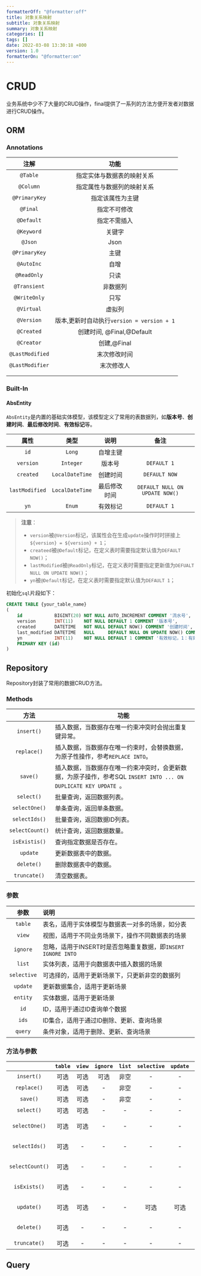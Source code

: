 ```yaml
---
formatterOff: "@formatter:off"
title: 对象关系映射
subtitle: 对象关系映射
summary: 对象关系映射
categories: [] 
tags: [] 
date: 2022-03-08 13:30:18 +800 
version: 1.0
formatterOn: "@formatter:on"
---
```


# CRUD

业务系统中少不了大量的CRUD操作，final提供了一系列的方法方便开发者对数据进行CRUD操作。


## ORM

### Annotations

|     注解      |            功能            |
| :-----------: | :------------------------: |
|   `@Table`    | 指定实体与数据表的映射关系 |
|   `@Column`   | 指定属性与数据列的映射关系 |
| `@PrimaryKey` |      指定该属性为主键      |
|    `@Final`     |                指定不可修改                |
|   `@Default`    |                指定不需插入                |
|   `@Keyword`    |                   关键字                   |
|     `@Json`     |                    Json                    |
|  `@PrimaryKey`  |                    主键                    |
|   `@AutoInc`    |                    自增                    |
|   `@ReadOnly`   |                    只读                    |
|  `@Transient`   |                  非数据列                  |
|  `@WriteOnly`   |                    只写                    |
|   `@Virtual`    |                   虚拟列                   |
|   `@Version`    | 版本,更新时自动执行`version = version + 1` |
|   `@Created`    |         创建时间, @Final,@Default          |
|   `@Creator`    |                创建,@Final                 |
| `@LastModified` |                末次修改时间                |
| `@LastModifier` |                 末次修改人                 |
|                 |                                            |
|                 |                                            |

### Built-In

#### AbsEntity

`AbsEntity`是内置的基础实体模型，该模型定义了常用的表数据列，如**版本号**、**创建时间**、**最后修改时间**、**有效标记**等。

|      属性      |      类型       |     说明     |              备注              |
| :------------: | :-------------: | :----------: | :----------------------------: |
|      `id`      |     `Long`      |   自增主键   |                                |
|   `version`    |    `Integer`    |    版本号    |          `DEFAULT 1`           |
|   `created`    | `LocalDateTime` |   创建时间   |         `DEFAULT NOW`          |
| `lastModified` | `LocalDateTime` | 最后修改时间 | `DEFAULT NULL ON UPDATE NOW()` |
|      `yn`      |     `Enum`      |   有效标记   |          `DEFAULT 1`           |

> **注意**：
>
> * `version`被`@Version`标记，该属性会在生成`update`操作时时拼接上`${version} = ${version} + 1`；
> * `createed`被`@Default`标记，在定义表时需要指定默认值为`DEFAULT NOW()`；
> * `lastModified`被`@ReadOnly`标记，在定义表时需要指定更新值为`DEFUALT NULL ON UPDATE NOW()`；
> * `yn`被`@Default`标记，在定义表时需要指定默认值为`DEFAULT 1`；
>

初始化`sql`片段如下：

```sql
CREATE TABLE {your_table_name}
(
    id            BIGINT(20) NOT NULL AUTO_INCREMENT COMMENT '流水号',
    version       INT(11)    NOT NULL DEFAULT 1 COMMENT '版本号',
    created       DATETIME   NOT NULL DEFAULT NOW() COMMENT '创建时间',
    last_modified DATETIME   NULL     DEFAULT NULL ON UPDATE NOW() COMMENT '最后修改时间',
    yn            INT(11)    NOT NULL DEFAULT 1 COMMENT '有效标记，1：有效，0：无效',
    PRIMARY KEY (id)
)
```


## Repository

Repository封装了常用的数据CRUD方法。

### Methods

|      方法       | 功能                                                         |
|:-------------:| ------------------------------------------------------------ |
|   `insert()`    | 插入数据，当数据存在唯一约束冲突时会抛出重复键异常。         |
|   `replace()`   | 插入数据，当数据存在唯一约束时，会替换数据，为原子性操作，参考`REPLACE INTO`。 |
|    `save()`     | 插入数据，当数据存在唯一约束冲突时，会更新数据，为原子操作，参考SQL `INSERT INTO ... ON DUPLICATE KEY UPDATE `。 |
|   `select()`    | 批量查询，返回数据列表。                                     |
|  `selectOne()`  | 单条查询，返回单条数据。                                     |
|  `selectIds()`  | 批量查询，返回数据ID列表。                                   |
| `selectCount()` | 统计查询，返回数据数量。                                     |
|  `isExistis()`  | 查询指定数据是否存在。                                       |
|    `update`     | 更新数据表中的数据。                                         |
|   `delete()`    | 删除数据表中的数据。                                         |
|  `truncate()`   | 清空数据表。                                                 |

### 参数

|     参数      | 说明                                          |
|:-----------:|:--------------------------------------------|
|   `table`   | 表名，适用于实体模型与数据表一对多的场景，如分表                    |
|   `view`    | 视图，适用于不同业务场景下，操作不同数据表的场景                    |
|  `ignore`   | 忽略，适用于INSERT时是否忽略重复数据，即`INSERT IGNORE INTO` |
|   `list`    | 实体列表，适用于向数据表中插入数据的场景                        |
| `selective` | 可选择的，适用于更新场景下，只更新非空的数据列                     |
|  `update`   | 更新数据集合，适用于更新场景                              |
|  `entity`   | 实体数据，适用于更新场景                                |
|    `id`     | ID，适用于通过ID查询单个数据                            |
|    `ids`    | ID集合，适用于通过ID删除、更新、查询场景                      |
|   `query`   | 条件对象，适用于删除、更新、查询场景                          |

### 方法与参数

|                 | `table` | `view` | `ignore` | `list` | `selective` | `update` | `entity` | `id` | `ids` | `query` |
| :-------------: | :-----: | :----: | :------: | :----: | :---------: | :------: | :------: | :--: | :---: | :-----: |
|   `insert()`    |  可选   |  可选  |   可选   |  非空  |      -      |    -     |    -     |  -   |   -   |    -    |
|   `replace()`   |  可选   |  可选  |    -     |  非空  |      -      |    -     |    -     |  -   |   -   |    -    |
|    `save()`     |  可选   |  可选  |    -     |  非空  |      -      |    -     |    -     |  -   |   -   |    -    |
|   `select()`    |  可选   |  可选  |    -     |   -    |      -      |    -     |    -     |  -   |   -   |  可选   |
|  `selectOne()`  |  可选   |  可选  |    -     |   -    |      -      |    -     |    -     | 可选 |   -   |  可选   |
|  `selectIds()`  |  可选   |   -    |    -     |   -    |      -      |    -     |    -     |  -   | 可选  |  可选   |
| `selectCount()` |  可选   |   -    |    -     |   -    |      -      |    -     |    -     |  -   | 可选  |  可选   |
|  `isExists()`   |  可选   |   -    |    -     |   -    |      -      |    -     |    -     |  -   | 可选  |  可选   |
|   `update()`    |  可选   |  可选  |    -     |   -    |    可选     |   可选   |   可选   |  -   | 可选  |  可选   |
|   `delete()`    |  可选   |   -    |    -     |   -    |      -      |    -     |    -     |  -   | 可选  |  可选   |
|  `truncate()`   |  可选   |   -    |    -     |   -    |      -      |    -     |    -     |  -   |   -   |    -    |

## Query


